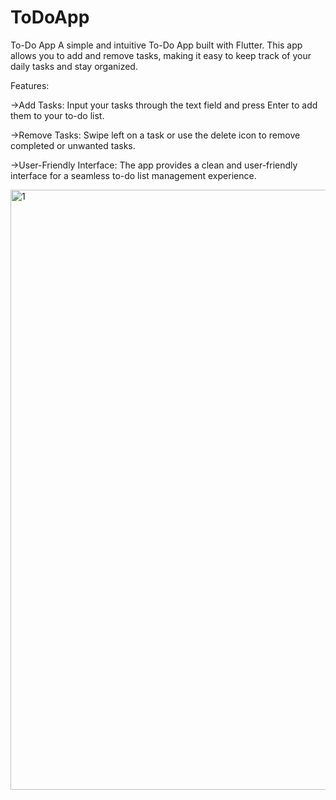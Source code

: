 # ToDoApp

To-Do App
A simple and intuitive To-Do App built with Flutter. This app allows you to add and remove tasks, making it easy to keep track of your daily tasks and stay organized.


Features:


->Add Tasks: Input your tasks through the text field and press Enter to add them to your to-do list.

->Remove Tasks: Swipe left on a task or use the delete icon to remove completed or unwanted tasks.

->User-Friendly Interface: The app provides a clean and user-friendly interface for a seamless to-do list management experience.




<img width="960" alt="1" src="https://github.com/Manojnagam/ToDoApp/assets/77600103/0301ff69-e44c-42c5-9b43-59c01d58d560">
